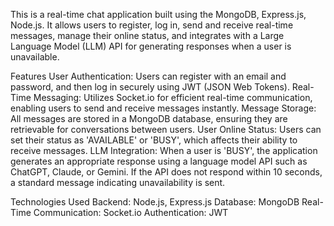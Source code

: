 This is a real-time chat application built using the MongoDB, Express.js, Node.js. It allows users to register, log in, send and receive real-time messages, manage their online status, and integrates with a Large Language Model (LLM) API for generating responses when a user is unavailable.


Features
User Authentication: Users can register with an email and password, and then log in securely using JWT (JSON Web Tokens).
Real-Time Messaging: Utilizes Socket.io for efficient real-time communication, enabling users to send and receive messages instantly.
Message Storage: All messages are stored in a MongoDB database, ensuring they are retrievable for conversations between users.
User Online Status: Users can set their status as 'AVAILABLE' or 'BUSY', which affects their ability to receive messages.
LLM Integration: When a user is 'BUSY', the application generates an appropriate response using a language model API such as ChatGPT, Claude, or Gemini. If the API does not respond within 10 seconds, a standard message indicating unavailability is sent.

Technologies Used
Backend: Node.js, Express.js
Database: MongoDB
Real-Time Communication: Socket.io
Authentication: JWT
